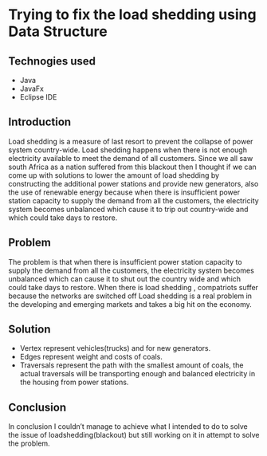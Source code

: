 # Trying to fix the load shedding using Data Structure

## Technogies used
- Java
- JavaFx
- Eclipse IDE

## Introduction

Load shedding is a  measure of last resort to prevent the collapse of power system country-wide.
Load shedding happens when there is not enough electricity available to meet the demand of all customers.
Since we all saw south Africa as a nation  suffered from this blackout then I thought if we can come up with solutions to lower the amount of load shedding by  constructing the additional power stations and provide new generators, also the use of renewable energy because when there is insufficient power station capacity to supply the demand from all the customers, the electricity system becomes unbalanced which cause it to trip out country-wide and which could take days to restore.

## Problem
The problem is that when there is insufficient power station capacity to supply the demand from all the customers, the electricity system becomes unbalanced which can cause it to shut out the country wide and which could take days to restore.
When there is load shedding , compatriots suffer because the networks are switched off
Load shedding is a real problem in the developing and emerging markets and takes a big hit on the economy.

## Solution
- Vertex represent vehicles(trucks) and for new generators.
- Edges represent weight and costs of coals.
- Traversals represent the path with the smallest amount of coals, the actual traversals will be transporting enough and balanced electricity in the housing from power stations.

## Conclusion
In conclusion I couldn’t manage to achieve what I intended to do to solve the issue of loadshedding(blackout) but still working on it in attempt to solve the problem. 




